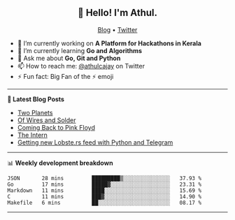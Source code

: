 <h2 align="center">👋 Hello! I'm Athul.</h2>
<p align="center">
  <a href="https://blog.athulcyriac.xyz">Blog</a> •
  <a href="https://twitter.com/athulcajay">Twitter</a>
</p>


- 🔭 I’m currently working on **A Platform for Hackathons in Kerala**
- 🌱 I’m currently learning **Go and Algorithms**
- 💬 Ask me about **Go, Git and Python**
- 📫 How to reach me: [@athulcajay](https://twitter.com/athulcajay) on Twitter
- ⚡ Fun fact: Big Fan of the :zap: emoji

-------

**📝 Latest Blog Posts**

<!-- BLOG-POST-LIST:START -->
- [Two Planets](https://blog.athulcyriac.xyz/blog/two-planets/)
- [Of Wires and Solder](https://blog.athulcyriac.xyz/blog/macropad/)
- [Coming Back to Pink Floyd](https://blog.athulcyriac.xyz/blog/pink-floyd/)
- [The Intern](https://blog.athulcyriac.xyz/blog/frappe-internship/)
- [Getting new Lobste.rs feed with Python and Telegram](https://blog.athulcyriac.xyz/blog/lobsters_feed/)
<!-- BLOG-POST-LIST:END -->

-------

📊 **Weekly development breakdown**
<!--START_SECTION:waka-->
```text
JSON       28 mins         █████████▒░░░░░░░░░░░░░░░   37.93 % 
Go         17 mins         █████▓░░░░░░░░░░░░░░░░░░░   23.31 % 
Markdown   11 mins         ████░░░░░░░░░░░░░░░░░░░░░   15.69 % 
C          11 mins         ███▓░░░░░░░░░░░░░░░░░░░░░   14.90 % 
Makefile   6 mins          ██░░░░░░░░░░░░░░░░░░░░░░░   08.17 % 
```
<!--END_SECTION:waka-->

-------

